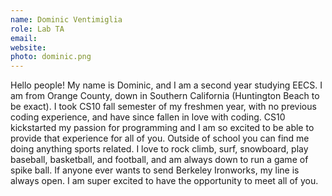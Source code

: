 ```yaml
---
name: Dominic Ventimiglia
role: Lab TA
email:
website:
photo: dominic.png
---
```

Hello people! My name is Dominic, and I am a second year studying EECS. I am from Orange County, down in Southern California (Huntington Beach to be exact). I took CS10 fall semester of my freshmen year, with no previous coding experience, and have since fallen in love with coding. CS10 kickstarted my passion for programming and I am so excited to be able to provide that experience for all of you. Outside of school you can find me doing anything sports related. I love to rock climb, surf, snowboard, play baseball, basketball, and football, and am always down to run a game of spike ball. If anyone ever wants to send Berkeley Ironworks, my line is always open. I am super excited to have the opportunity to meet all of you.
